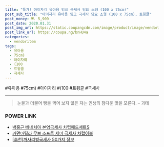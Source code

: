 ```yaml
--- 
title: "특가! 아이자리 유아용 밍크 극세사 담요 소형 (100 x 75cm)" 
post_sub_title: "아이자리 유아용 밍크 극세사 담요 소형 (100 x 75cm), 트윙클" 
post_money: ₩. 5,900 
post_date: 2020.01.31 
post_img_url: https://static.coupangcdn.com/image/product/image/vendoritem/2019/02/07/3049544698/ffc5ff01-a2d7-4858-89fe-28907468e923.jpg 
post_link_url: https://coupa.ng/bnHU4a 
categories: 
  - vendoritem 
tags: 
  - 유아용 
  - 75cm) 
  - 아이자리 
  - (100 
  - 트윙클 
  - 극세사 
--- 
```

  #유아용 #75cm) #아이자리 #(100 #트윙클 #극세사 
<hr> 

> 눈물과 더불어 빵을 먹어 보지 않은 자는 인생의 참다운 맛을 모른다. – 괴테 


### POWER LINK

* <a href="https://blog.naver.com/sakai111/221777309642" target="_blank">박홍근 베네치아 본염극세사 차렵패드세트S</a>
* <a href="https://blog.naver.com/sakai111/221781247405" target="_blank">커먼마틸라 무브 소프트 세미 극세사 차렵이불</a>
* <a href="https://blog.naver.com/fasyy4321/221784831524" target="_blank">[추천]까사리빙극세사 50가지 정보</a>
